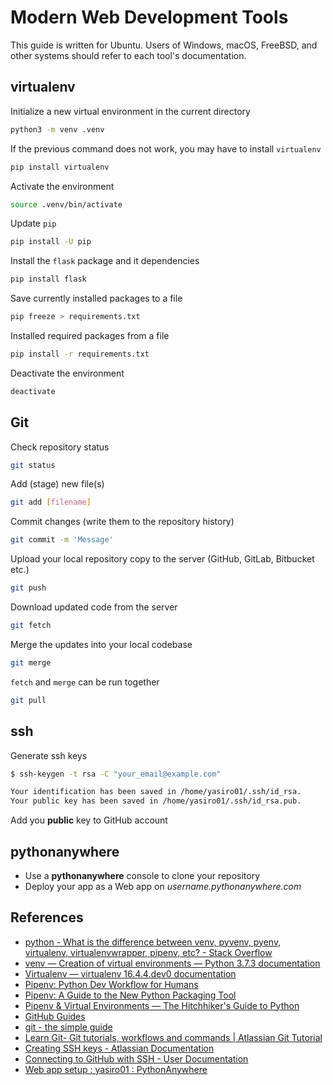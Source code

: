 # Modern Web Development Tools

This guide is written for Ubuntu. Users of Windows, macOS, FreeBSD, and other systems should refer to each tool's documentation.

## virtualenv

Initialize a new virtual environment in the current directory

```bash
python3 -m venv .venv
```

If the previous command does not work, you may have to install `virtualenv`

```bash
pip install virtualenv
```

Activate the environment

```bash
source .venv/bin/activate
```

Update `pip`

```bash
pip install -U pip
```

Install the `flask` package and it dependencies

```bash
pip install flask
```

Save currently installed packages to a file

```bash
pip freeze > requirements.txt
```

Installed required packages from a file

```bash
pip install -r requirements.txt
```

Deactivate the environment

```bash
deactivate
```

## Git

Check repository status

```bash
git status
```

Add (stage) new file(s)

```bash
git add [filename]
```

Commit changes (write them to the repository history)

```bash
git commit -m 'Message'
```

Upload your local repository copy to the server (GitHub, GitLab, Bitbucket etc.)

```bash
git push
```

Download updated code from the server

```bash
git fetch
```

Merge the updates into your local codebase

```bash
git merge
```

`fetch` and `merge` can be run together

```bash
git pull
```

## ssh

Generate ssh keys

```bash
$ ssh-keygen -t rsa -C "your_email@example.com"

Your identification has been saved in /home/yasiro01/.ssh/id_rsa.
Your public key has been saved in /home/yasiro01/.ssh/id_rsa.pub.
```

Add you **public** key to GitHub account

## pythonanywhere

* Use a **pythonanywhere** console to clone your repository
* Deploy your app as a Web app on *username.pythonanywhere.com*

## References

* [python - What is the difference between venv, pyvenv, pyenv, virtualenv, virtualenvwrapper, pipenv, etc? - Stack Overflow](https://stackoverflow.com/questions/41573587/what-is-the-difference-between-venv-pyvenv-pyenv-virtualenv-virtualenvwrappe)
* [venv — Creation of virtual environments — Python 3.7.3 documentation](https://docs.python.org/3/library/venv.html)
* [Virtualenv — virtualenv 16.4.4.dev0 documentation](https://virtualenv.pypa.io/en/latest/)
* [Pipenv: Python Dev Workflow for Humans](https://pipenv.readthedocs.io/en/latest/)
* [Pipenv: A Guide to the New Python Packaging Tool](https://realpython.com/pipenv-guide/)
* [Pipenv & Virtual Environments — The Hitchhiker's Guide to Python](https://docs.python-guide.org/dev/virtualenvs/)
* [GitHub Guides](https://guides.github.com/)
* [git - the simple guide](http://rogerdudler.github.io/git-guide/)
* [Learn Git- Git tutorials, workflows and commands | Atlassian Git Tutorial](https://www.atlassian.com/git)
* [Creating SSH keys - Atlassian Documentation](https://confluence.atlassian.com/bitbucketserver/creating-ssh-keys-776639788.html)
* [Connecting to GitHub with SSH - User Documentation](https://help.github.com/articles/connecting-to-github-with-ssh/)
* [Web app setup : yasiro01 : PythonAnywhere](https://www.pythonanywhere.com/user/yasiro01/webapps/)
